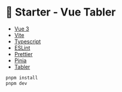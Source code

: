 # 🚀 Starter - Vue Tabler

- [Vue 3](https://v3.vuejs.org/)
- [Vite](https://vitejs.dev/) 
- [Typescript](https://www.typescriptlang.org/)
- [ESLint](https://eslint.org/)
- [Prettier](https://prettier.io/)
- [Pinia](https://pinia.esm.dev/)
- [Tabler](https://tabler.io/)

```sh
pnpm install
pnpm dev
```
